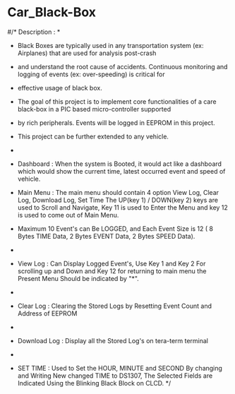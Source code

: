 # Car_Black-Box
 #/* Description : 
 * 
 * Black Boxes are typically used in any transportation system (ex: Airplanes) that are used for analysis post-crash 
 * and understand the root cause of accidents. Continuous monitoring and logging of events (ex: over-speeding) is critical for 
 * effective usage of black box. 
 * The goal of this project is to implement core functionalities of a care black-box in a PIC based micro-controller supported 
 * by rich peripherals. Events will be logged in EEPROM in this project. 
 * This project can be further extended to any vehicle.
 * 
 * Dashboard : When the system is Booted, it would act like a dashboard which would show the current time, 
    latest occurred event and speed of vehicle.
 
 * Main Menu : The main menu should contain 4 option View Log, Clear Log, Download Log, Set Time
    The UP(key 1) / DOWN(key 2) keys are used to Scroll and Navigate, Key 11 is used to Enter the Menu
    and key 12 is used to come out of Main Menu.
 
 * Maximum 10 Event's can Be LOGGED, and Each Event Size is 12 ( 8 Bytes TIME Data, 2 Bytes EVENT Data, 2 Bytes SPEED Data).
 * 
 * View Log : Can Display Logged Event's, Use Key 1 and Key 2 For scrolling up and Down and Key 12 for returning to main menu
   the Present Menu Should be indicated by "*". 
 * 
 * Clear Log : Clearing the Stored Logs by Resetting Event Count and Address of EEPROM
 * 
 * Download Log : Display all the Stored Log's on tera-term terminal
 * 
 * SET TIME : Used to Set the HOUR, MINUTE and SECOND By changing and Writing New changed TIME to DS1307, 
   The Selected Fields are Indicated Using the Blinking Black Block on CLCD.
 */
